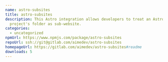 ```yaml
---
name: astro-subsites
title: astro-subsites
description: This Astro integration allows developers to treat an Astro
  project's folder as sub-website.
categories:
  - uncategorized
npmUrl: https://www.npmjs.com/package/astro-subsites
repoUrl: ssh://git@gitlab.com/aimedev/astro-subsites
homepageUrl: https://gitlab.com/aimedev/astro-subsites#readme
downloads: 5
---
```

